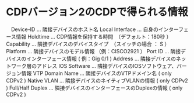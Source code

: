 # CDPバージョン2のCDPで得られる情報
　Device-ID … 隣接デバイスのホスト名
 Local Interface … 自身のインターフェース情報
 Holdtime … CDP情報を保持する時間　（デフォルト：180秒 ）
 Capability … 隣接デバイスのデバイスタイプ　（スイッチの場合 ： S ）
 Platform … 隣接デバイスのモデル情報 （例：CISCO2921 ）
 Port ID … 隣接デバイスのインターフェース情報 ( 例：Gig 0/1 )
 Address … 隣接デバイスのネットワーク層のアドレス
 IOS Software	… 隣接デバイスのIOSソフトウェア、バージョン情報
 VTP Domain Name … 隣接デバイスのVTPドメイン名 ( only CDPv2 )
 Native VLAN … 隣接デバイスのネイティブVLANの情報 ( only CDPv2 )
 Full/Half Duplex … 隣接デバイスのインターフェースのDuplexの情報 ( only CDPv2 )
